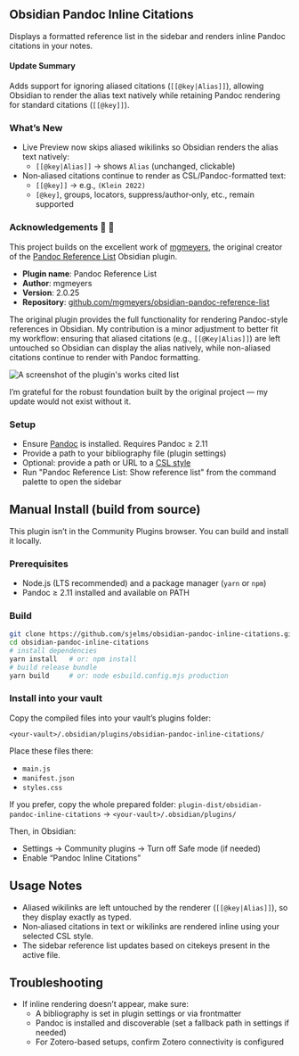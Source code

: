 ## Obsidian Pandoc Inline Citations

Displays a formatted reference list in the sidebar and renders inline Pandoc citations in your notes.

#### Update Summary

Adds support for ignoring aliased citations (`[[@key|Alias]]`), allowing Obsidian to render the alias text natively while retaining Pandoc rendering for standard citations (`[[@key]]`).

### What’s New
- Live Preview now skips aliased wikilinks so Obsidian renders the alias text natively:
  - `[[@key|Alias]]` → shows `Alias` (unchanged, clickable)
- Non‑aliased citations continue to render as CSL/Pandoc-formatted text:
  - `[[@key]]` → e.g., `(Klein 2022)`
  - `[@key]`, groups, locators, suppress/author‑only, etc., remain supported

### Acknowledgements 👏 🎉

This project builds on the excellent work of [mgmeyers](https://github.com/mgmeyers), the original creator of the [Pandoc Reference List](https://github.com/mgmeyers/obsidian-pandoc-reference-list) Obsidian plugin.  

- **Plugin name**: Pandoc Reference List  
- **Author**: mgmeyers  
- **Version**: 2.0.25  
- **Repository**: [github.com/mgmeyers/obsidian-pandoc-reference-list](https://github.com/mgmeyers/obsidian-pandoc-reference-list)  

The original plugin provides the full functionality for rendering Pandoc-style references in Obsidian. My contribution is a minor adjustment to better fit my workflow: ensuring that aliased citations (e.g., `[[@Key|Alias]]`) are left untouched so Obsidian can display the alias natively, while non-aliased citations continue to render with Pandoc formatting.  

<img src="https://raw.githubusercontent.com/mgmeyers/obsidian-pandoc-reference-list/main/Screen%20Shot.png" alt="A screenshot of the plugin's works cited list">

I’m grateful for the robust foundation built by the original project — my update would not exist without it.

### Setup
- Ensure [Pandoc](https://pandoc.org/) is installed. Requires Pandoc ≥ 2.11
- Provide a path to your bibliography file (plugin settings)
- Optional: provide a path or URL to a [CSL style](https://citationstyles.org/)
- Run "Pandoc Reference List: Show reference list" from the command palette to open the sidebar



## Manual Install (build from source)
This plugin isn’t in the Community Plugins browser. You can build and install it locally.

### Prerequisites
- Node.js (LTS recommended) and a package manager (`yarn` or `npm`)
- Pandoc ≥ 2.11 installed and available on PATH

### Build
```bash
git clone https://github.com/sjelms/obsidian-pandoc-inline-citations.git
cd obsidian-pandoc-inline-citations
# install dependencies
yarn install   # or: npm install
# build release bundle
yarn build     # or: node esbuild.config.mjs production
```

### Install into your vault
Copy the compiled files into your vault’s plugins folder:

```text
<your-vault>/.obsidian/plugins/obsidian-pandoc-inline-citations/
```

Place these files there:
- `main.js`
- `manifest.json`
- `styles.css`

If you prefer, copy the whole prepared folder:
`plugin-dist/obsidian-pandoc-inline-citations` → `<your-vault>/.obsidian/plugins/`

Then, in Obsidian:
- Settings → Community plugins → Turn off Safe mode (if needed)
- Enable “Pandoc Inline Citations”

## Usage Notes
- Aliased wikilinks are left untouched by the renderer (`[[@key|Alias]]`), so they display exactly as typed.
- Non‑aliased citations in text or wikilinks are rendered inline using your selected CSL style.
- The sidebar reference list updates based on citekeys present in the active file.

## Troubleshooting
- If inline rendering doesn’t appear, make sure:
  - A bibliography is set in plugin settings or via frontmatter
  - Pandoc is installed and discoverable (set a fallback path in settings if needed)
  - For Zotero-based setups, confirm Zotero connectivity is configured
